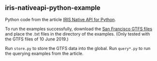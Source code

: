 ## iris-nativeapi-python-example

Python code from the article [IRIS Native API for Python](https://community.intersystems.com/post/iris-native-api-python).

To run the examples successfully, download the [San Francisco GTFS files](https://transitfeeds.com/p/sfmta/60)
and place the .txt files in the directory of the examples. (Only tested with the GTFS files of 10 June 2019.)

Run `store.py` to store the GTFS data into the global. Run `query*.py` to run the
querying examples from the article.
